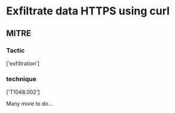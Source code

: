 # Exfiltrate data HTTPS using curl

## MITRE

### Tactic
['exfiltration']

### technique
['T1048.002']

Many more to do...
